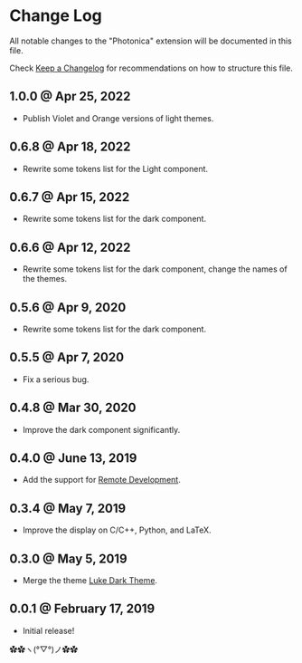 # Change Log

All notable changes to the "Photonica" extension will be documented in this file.

Check [Keep a Changelog](http://keepachangelog.com/) for recommendations on how to structure this file.

## 1.0.0 @ Apr 25, 2022

* Publish Violet and Orange versions of light themes.

## 0.6.8 @ Apr 18, 2022

* Rewrite some tokens list for the Light component.

## 0.6.7 @ Apr 15, 2022

* Rewrite some tokens list for the dark component.

## 0.6.6 @ Apr 12, 2022

* Rewrite some tokens list for the dark component, change the names of the themes.

## 0.5.6 @ Apr 9, 2020

* Rewrite some tokens list for the dark component.

## 0.5.5 @ Apr 7, 2020

* Fix a serious bug.

## 0.4.8 @ Mar 30, 2020

* Improve the dark component significantly.

## 0.4.0 @ June 13, 2019

* Add the support for [Remote Development](https://marketplace.visualstudio.com/items?itemName=ms-vscode-remote.vscode-remote-extensionpack).  

## 0.3.4 @ May 7, 2019

* Improve the display on C/C++, Python, and LaTeX.

## 0.3.0 @ May 5, 2019

* Merge the theme [Luke Dark Theme](https://marketplace.visualstudio.com/items?itemName=ConAntares.luke-dark-theme).  

## 0.0.1 @ February 17, 2019

* Initial release!

✿✿ヽ(°▽°)ノ✿✿
